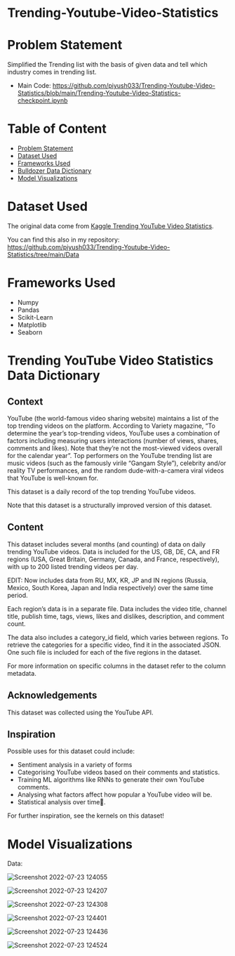 # Trending-Youtube-Video-Statistics

# Problem Statement
Simplified the Trending list with the basis of given data and tell which industry comes in trending list.

* Main Code: https://github.com/piyush033/Trending-Youtube-Video-Statistics/blob/main/Trending-Youtube-Video-Statistics-checkpoint.ipynb 

# Table of Content
* [Problem Statement](https://github.com/piyush033/Time-Series-Data-Project/blob/main/README.md#problem-statement)
* [Dataset Used](https://github.com/piyush033/Time-Series-Data-Project/blob/main/README.md#dataset-used)  
* [Frameworks Used](https://github.com/piyush033/Time-Series-Data-Project#frameworks-used)
* [Bulldozer Data Dictionary](https://github.com/piyush033/Time-Series-Data-Project#bulldozer-data-dictionary)
* [Model Visualizations](https://github.com/piyush033/Time-Series-Data-Project#model-visualizations)

# Dataset Used 
The original data come from [Kaggle Trending YouTube Video Statistics](https://www.kaggle.com/datasets/datasnaek/youtube-new).

You can find this also in my repository: https://github.com/piyush033/Trending-Youtube-Video-Statistics/tree/main/Data 

# Frameworks Used

* Numpy
* Pandas
* Scikit-Learn
* Matplotlib
* Seaborn

# Trending YouTube Video Statistics Data Dictionary

## Context
YouTube (the world-famous video sharing website) maintains a list of the top trending videos on the platform. According to Variety magazine, “To determine the year’s top-trending videos, YouTube uses a combination of factors including measuring users interactions (number of views, shares, comments and likes). Note that they’re not the most-viewed videos overall for the calendar year”. Top performers on the YouTube trending list are music videos (such as the famously virile “Gangam Style”), celebrity and/or reality TV performances, and the random dude-with-a-camera viral videos that YouTube is well-known for.

This dataset is a daily record of the top trending YouTube videos.

Note that this dataset is a structurally improved version of this dataset.

## Content
This dataset includes several months (and counting) of data on daily trending YouTube videos. Data is included for the US, GB, DE, CA, and FR regions (USA, Great Britain, Germany, Canada, and France, respectively), with up to 200 listed trending videos per day.

EDIT: Now includes data from RU, MX, KR, JP and IN regions (Russia, Mexico, South Korea, Japan and India respectively) over the same time period.

Each region’s data is in a separate file. Data includes the video title, channel title, publish time, tags, views, likes and dislikes, description, and comment count.

The data also includes a category_id field, which varies between regions. To retrieve the categories for a specific video, find it in the associated JSON. One such file is included for each of the five regions in the dataset.

For more information on specific columns in the dataset refer to the column metadata.

## Acknowledgements
This dataset was collected using the YouTube API.

## Inspiration
Possible uses for this dataset could include:

* Sentiment analysis in a variety of forms
* Categorising YouTube videos based on their comments and statistics.
* Training ML algorithms like RNNs to generate their own YouTube comments.
* Analysing what factors affect how popular a YouTube video will be.
* Statistical analysis over time.

For further inspiration, see the kernels on this dataset!

# Model Visualizations

Data:

![Screenshot 2022-07-23 124055](https://user-images.githubusercontent.com/100412728/180944703-d4504e57-47ac-4276-9337-3054b7b09be2.png)

![Screenshot 2022-07-23 124207](https://user-images.githubusercontent.com/100412728/180944713-fea44b98-f895-4ec6-8eed-061b737f3c0e.png)

![Screenshot 2022-07-23 124308](https://user-images.githubusercontent.com/100412728/180944723-bc4ed3a1-55aa-4253-9e28-d238f95f9cfe.png)

![Screenshot 2022-07-23 124401](https://user-images.githubusercontent.com/100412728/180944733-d28d578f-2eed-449f-b0c8-2a818a31f46f.png)

![Screenshot 2022-07-23 124436](https://user-images.githubusercontent.com/100412728/180944749-01eee641-f0e0-4afd-9a92-cfc260d2f8bb.png)

![Screenshot 2022-07-23 124524](https://user-images.githubusercontent.com/100412728/180944773-30f23397-3490-4381-bfd0-5111818200fb.png)
